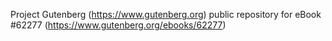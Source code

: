 Project Gutenberg (https://www.gutenberg.org) public repository for eBook #62277 (https://www.gutenberg.org/ebooks/62277)
